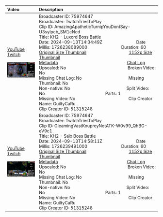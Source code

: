 |Video|Description|
|:---|:---|
|[YouTube](https://www.youtube.com/)<br>[Twitch](https://clips.twitch.tv/AmazingApatheticTurnipYouDontSay-U3sylpcb_SM1cNcd)<br><br>[<img src="../../../../../75974647/clips/thumbnails_1152p/2024/9/1726238089000_2024_09_13T14_34_49Z_75974647_AmazingApatheticTurnipYouDontSay-U3sylpcb_SM1cNcd_clips_thumbnails_1152p_preview-2048x1152.jpg" width="200">](https://www.youtube.com/)|Broadcaster ID: 75974647          Broadcaster: TwitchTriesToPlay<br>Clip ID: AmazingApatheticTurnipYouDontSay-U3sylpcb_SM1cNcd             <br>Title: KH2 - Luxord Boss Battle<br>Date: 2024-09-13T14:34:49Z        Date Millis: 1726238089000        Duration: 60<br>[Original Size Thumbnail](../../../../../75974647/clips/thumbnails_orig/2024/9/1726238089000_2024_09_13T14_34_49Z_75974647_AmazingApatheticTurnipYouDontSay-U3sylpcb_SM1cNcd_clips_thumbnails_orig_preview-0x0.jpg)          [1152p Size Thumbnail](../../../../../75974647/clips/thumbnails_1152p/2024/9/1726238089000_2024_09_13T14_34_49Z_75974647_AmazingApatheticTurnipYouDontSay-U3sylpcb_SM1cNcd_clips_thumbnails_1152p_preview-2048x1152.jpg)<br>[Metadata](../../../../../75974647/clips/metadata/2024/9/1726238089000_2024_09_13T14_34_49Z_75974647_AmazingApatheticTurnipYouDontSay-U3sylpcb_SM1cNcd_clip_metadata.json)                 [Chat Log](../../../../../75974647/clips/chatlogs/2024/9/2024-09-13T14_34_49Z_75974647_AmazingApatheticTurnipYouDontSay-U3sylpcb_SM1cNcd_chat.json)<br>Upscaled: No                Broken Video: No<br>Missing Chat Log: No           Missing Thumbnail: No<br>Non-native: No              Split Video: No               Parts: 1<br>Missing Video: No              Clip Creator Name: GuiltyCaRu<br>Clip Creator ID: 51315248
|[YouTube](https://www.youtube.com/)<br>[Twitch](https://clips.twitch.tv/GleamingVastKoupreyNotATK-W0v99_QhBG-eV9c1)<br><br>[<img src="../../../../../75974647/clips/thumbnails_1152p/2024/9/1726239491000_2024_09_13T14_58_11Z_75974647_GleamingVastKoupreyNotATK-W0v99_QhBG-eV9c1_clips_thumbnails_1152p_preview-2048x1152.jpg" width="200">](https://www.youtube.com/)|Broadcaster ID: 75974647          Broadcaster: TwitchTriesToPlay<br>Clip ID: GleamingVastKoupreyNotATK-W0v99_QhBG-eV9c1             <br>Title: KH2 - Saïx Boss Battle<br>Date: 2024-09-13T14:58:11Z        Date Millis: 1726239491000        Duration: 60<br>[Original Size Thumbnail](../../../../../75974647/clips/thumbnails_orig/2024/9/1726239491000_2024_09_13T14_58_11Z_75974647_GleamingVastKoupreyNotATK-W0v99_QhBG-eV9c1_clips_thumbnails_orig_preview-0x0.jpg)          [1152p Size Thumbnail](../../../../../75974647/clips/thumbnails_1152p/2024/9/1726239491000_2024_09_13T14_58_11Z_75974647_GleamingVastKoupreyNotATK-W0v99_QhBG-eV9c1_clips_thumbnails_1152p_preview-2048x1152.jpg)<br>[Metadata](../../../../../75974647/clips/metadata/2024/9/1726239491000_2024_09_13T14_58_11Z_75974647_GleamingVastKoupreyNotATK-W0v99_QhBG-eV9c1_clip_metadata.json)                 [Chat Log](../../../../../75974647/clips/chatlogs/2024/9/2024-09-13T14_58_11Z_75974647_GleamingVastKoupreyNotATK-W0v99_QhBG-eV9c1_chat.json)<br>Upscaled: No                Broken Video: No<br>Missing Chat Log: No           Missing Thumbnail: No<br>Non-native: No              Split Video: No               Parts: 1<br>Missing Video: No              Clip Creator Name: GuiltyCaRu<br>Clip Creator ID: 51315248
